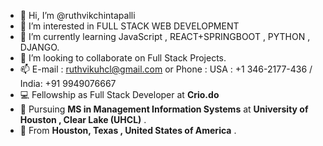 - 👋 Hi, I’m @ruthvikchintapalli
- 👀 I’m interested in FULL STACK WEB DEVELOPMENT
- 🌱 I’m currently learning JavaScript , REACT+SPRINGBOOT , PYTHON , DJANGO.
- 💞️ I’m looking to collaborate on Full Stack Projects.
- 📫 E-mail : ruthvikuhcl@gmail.com or Phone : USA : +1 346-2177-436 / India: +91 9949076667
- &#128187; Fellowship as Full Stack Developer at **Crio.do**
- &#127979; Pursuing **MS in Management Information Systems** at **University of Houston , Clear Lake (UHCL)** .
- &#x1F5FD; From **Houston, Texas , United States of America** .

<!---
ruthvikchintapalli/ruthvikchintapalli is a ✨ special ✨ repository because its `README.md` (this file) appears on your GitHub profile.
You can click the Preview link to take a look at your changes.
--->
